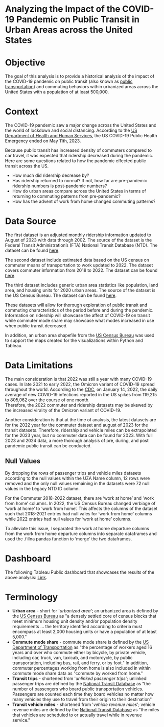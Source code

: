 # Analyzing the Impact of the COVID-19 Pandemic on Public Transit in Urban Areas across the United States


# Objective
The goal of this analysis is to provide a historical analysis of the impact of the COVID-19 pandemic on public transit (also known as [public transportation](https://en.wikipedia.org/wiki/Public_transport)) and commuting behaviors within urbanized areas across the United States with a population of at least 500,000. 


# Context
The COVID-19 pandemic saw a major change across the United States and the world of lockdown and social distancing. According to the [US Department of Health and Human Services](https://www.hhs.gov/about/news/2023/05/09/fact-sheet-end-of-the-covid-19-public-health-emergency.html), the US COVID-19 Public Health Emergency ended on May 11th, 2023. 

Because public transit has increased density of commuters compared to car travel, it was expected that ridership decreased during the pandemic. Here are some questions related to how the pandemic effected public transit across the US.

- How much did ridership decrease by? <br>
- Has ridership returned to normal? If not, how far are pre-pandemic ridership numbers is post-pandemic numbers? <br>
- How do urban areas compare across the United States in terms of returning to commuting patterns from pre-pandemic? <br>
- How has the advent of work from home changed commuting patterns?


# Data Source

The first dataset is an adjusted monthly ridership information updated to August of 2023 with data through 2002. The source of the dataset is the Federal Transit Administration’s (FTA) National Transit Database (NTD). The dataset can be found [here](https://www.transit.dot.gov/ntd/data-product/monthly-module-adjusted-data-release).

The second dataset include estimated data based on the US census on commuter means of transportation to work updated to 2022. The dataset covers commuter information from 2018 to 2022. The dataset can be found [here](https://data.census.gov/table/ACSST1Y2022.S0801?t=Commuting&g=010XX00US$4000000). 

The third dataset includes generic urban area statistics like population, land area, and housing units for 2020 urban areas. The source of the dataset is the US Census Bureau. The dataset can be found [here](https://www.census.gov/programs-surveys/geography/guidance/geo-areas/urban-rural.html).

These datasets will allow for thorough exploration of public transit and commuting characteristics of the period before and during the pandemic. Information on ridership will showcase the affect of COVID-19 on transit while commuter mode share may showcase what modes increased in use when public transit decreased.

In addition, an urban area shapefile from the [US Census Bureau](https://www.census.gov/cgi-bin/geo/shapefiles/index.php?year=2022&layergroup=Urban+Areas) was used to support the maps created for the visualizations within Python and Tableau.


# Data Limitations

The main consideration is that 2022 was still a year with many COVID-19 cases. In late 2021 to early 2022, the Omicron variant of COVID-19 spread throughout the world. According to the [CDC](https://www.cdc.gov/museum/timeline/covid19.html#Early-2022), on January 14, 2022, the daily average of new COVID-19 infections reported in the US spikes from 119,215 to 805,062 over the course of one month.  
Therefore, the 2022 commuter and ridership datasets may be skewed by the increased virality of the Omicron variant of COVID-19. 

Another consideration is that at the time of analysis, the latest datasets are for the 2022 year for the commuter dataset and august of 2023 for the transit datasets. Therefore, ridership and vehicle miles can be extrapolated for the 2023 year, but no commuter data can be found for 2023. With full 2023 and 2024 data, a more thorough analysis of pre, during, and post pandemic public transit can be conducted.


## Null Values

By dropping the rows of passenger trips and vehicle miles datasets according to the null values within the UZA Name column, 12 rows were removed and the only null values remaining in the datasets were 72 null values in the Legacy NTD ID column.

For the Commuter 2018-2022 dataset, there are ‘work at home’ and ‘work from home’ columns. In 2022, the US Census Bureau changed verbiage of ‘work at home’ to ‘work from home’. This affects the columns of the dataset such that 2018-2021 entries had null vales for ‘work from home’ columns while 2022 entries had null values for ‘work at home’ columns. 

To alleviate this issue, I separated the work at home departure columns from the work from home departure columns into separate dataframes and used the .fillna pandas function to ‘merge’ the two dataframes.


# Dashboard

The following Tableau Public dashboard that showcases the results of the above analysis: [Link](https://public.tableau.com/views/COVID-19ImpactonUSPublicTransit/COVID-19USPublicTransit?:language=en-US&publish=yes&:display_count=n&:origin=viz_share_link).


# Terminology
- **Urban area** - short for '_urbanized area_'; an urbanized area is defined by the [US Census Bureau](https://www.census.gov/programs-surveys/geography/guidance/geo-areas/urban-rural.html) as "a densely settled core of census blocks that meet minimum housing unit density and/or population density requirements ... the territory identified according to criteria must encompass at least 2,000 housing units or have a population of at least 5,000."
- **Commute mode share** - commute mode share is defined by the [US Department of Transportation](https://www.transportation.gov/mission/health/commute-mode-share) as "the percentage of workers aged 16 years and over who commute either by bicycle, by private vehicle, including car, truck, van, taxicab, and motorcycle, by public transportation, including bus, rail, and ferry, or by foot." In addition, commuter percentages working from home is also included in within commute mode share data as "commute by worked from home."
- **Transit trips** - shortened from '_unlinked passenger trips_'; unlinked passenger trips are defined by the [National Transit Database](https://www.transit.dot.gov/ntd/national-transit-database-ntd-glossary#U) as "the number of passengers who board public transportation vehicles. Passengers are counted each time they board vehicles no matter how many vehicles they use to travel from their origin to their destination"
- **Transit vehicle miles** - shortened from '_vehicle revenue miles_'; vehicle revenue miles are defined by the [National Transit Database](https://www.transit.dot.gov/ntd/national-transit-database-ntd-glossary#V) as "the miles that vehicles are scheduled to or actually travel while in revenue service."

